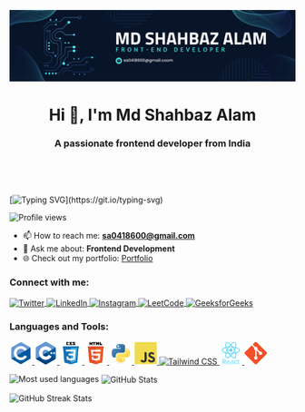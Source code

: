 ![logo](https://github.com/itsshahbazhere/itsshahbazhere/blob/main/github-banner.png)

<h1 align="center">Hi 👋, I'm Md Shahbaz Alam</h1>
<h3 align="center">A passionate frontend developer from India</h3>
<br/>
<br/>
<br/>

[![Typing SVG](https://readme-typing-svg.demolab.com?font=Playwrite+England+SemiJoined&weight=300&duration=1000&vCenter=true&multiline=true&width=700&height=350&separator=%3F&lines=import+React%2C+%7B+useState+%7D+from+'react';%3Fconst+Counter+%3D+()+%3D%3E+%7B%3F++const+%5Bcount%2C+setCount%5D+%3D+useState(0);%3F++return+(%3F++++%3Cdiv%3E%3F++++++%3Ch1%3ECount%3A+%7Bcount%7D%3C%2Fh1%3E%3F++++++%3Cbutton+onClick%3D%7B()+%3D%3E+setCount(count+%2B+1)%7D%3EIncrement%3C%2Fbutton%3E%3F++++%3C%2Fdiv%3E%3F++);%3F%7D;%3Fexport+default+Counter;)](https://git.io/typing-svg)


<p align="left"> 
  <img src="https://komarev.com/ghpvc/?username=shahbazalam26&label=Profile%20views&color=0e75b6&style=flat" alt="Profile views" /> 
</p>

- 📫 How to reach me: **sa0418600@gmail.com**
- 💬 Ask me about: **Frontend Development**
- 🌐 Check out my portfolio: [Portfolio](https://itsshahbazhere.github.io/Portfolio/)

<h3 align="left">Connect with me:</h3>
<p align="left">
  <a href="https://twitter.com/itsshahbazhere" target="blank">
    <img align="center" src="https://raw.githubusercontent.com/rahuldkjain/github-profile-readme-generator/master/src/images/icons/Social/twitter.svg" alt="Twitter" height="30" width="40" />
  </a>
  <a href="https://linkedin.com/in/itsshahbazhere" target="blank">
    <img align="center" src="https://raw.githubusercontent.com/rahuldkjain/github-profile-readme-generator/master/src/images/icons/Social/linked-in-alt.svg" alt="LinkedIn" height="30" width="40" />
  </a>
  <a href="https://instagram.com/itsshahbazhere" target="blank">
    <img align="center" src="https://raw.githubusercontent.com/rahuldkjain/github-profile-readme-generator/master/src/images/icons/Social/instagram.svg" alt="Instagram" height="30" width="40" />
  </a>
  <a href="https://www.leetcode.com/itsshahbazhere" target="blank">
    <img align="center" src="https://raw.githubusercontent.com/rahuldkjain/github-profile-readme-generator/master/src/images/icons/Social/leet-code.svg" alt="LeetCode" height="30" width="40" />
  </a>
  <a href="https://auth.geeksforgeeks.org/user/shahbaz041/profile" target="blank">
    <img align="center" src="https://raw.githubusercontent.com/rahuldkjain/github-profile-readme-generator/master/src/images/icons/Social/geeks-for-geeks.svg" alt="GeeksforGeeks" height="30" width="40" />
  </a>
</p>

<h3 align="left">Languages and Tools:</h3>
<p align="left"> 
  <a href="https://www.cprogramming.com/" target="_blank" rel="noreferrer"> 
    <img src="https://raw.githubusercontent.com/devicons/devicon/master/icons/c/c-original.svg" alt="C Language" width="40" height="40"/> 
  </a> 
  <a href="https://www.w3schools.com/cpp/" target="_blank" rel="noreferrer"> 
    <img src="https://raw.githubusercontent.com/devicons/devicon/master/icons/cplusplus/cplusplus-original.svg" alt="C++" width="40" height="40"/> 
  </a> 
  <a href="https://www.w3schools.com/css/" target="_blank" rel="noreferrer"> 
    <img src="https://raw.githubusercontent.com/devicons/devicon/master/icons/css3/css3-original-wordmark.svg" alt="CSS3" width="40" height="40"/> 
  </a> 
  <a href="https://www.w3.org/html/" target="_blank" rel="noreferrer"> 
    <img src="https://raw.githubusercontent.com/devicons/devicon/master/icons/html5/html5-original-wordmark.svg" alt="HTML5" width="40" height="40"/> 
  </a> 
  <a href="https://www.python.org/" target="_blank" rel="noreferrer"> 
    <img src="https://raw.githubusercontent.com/devicons/devicon/master/icons/python/python-original.svg" alt="Python" width="40" height="40"/> 
  </a> 
  <a href="https://developer.mozilla.org/en-US/docs/Web/JavaScript" target="_blank" rel="noreferrer"> 
    <img src="https://raw.githubusercontent.com/devicons/devicon/master/icons/javascript/javascript-original.svg" alt="JavaScript" width="40" height="40"/> 
  </a> 
  <a href="https://tailwindcss.com/" target="_blank" rel="noreferrer">
    <img src="https://www.vectorlogo.zone/logos/tailwindcss/tailwindcss-icon.svg" alt="Tailwind CSS" width="40" height="40"/>
  </a>
  <a href="https://reactjs.org/" target="_blank" rel="noreferrer"> 
    <img src="https://raw.githubusercontent.com/devicons/devicon/master/icons/react/react-original-wordmark.svg" alt="React" width="40" height="40"/> 
  </a> 
  <a href="https://git-scm.com/" target="_blank" rel="noreferrer"> 
    <img src="https://raw.githubusercontent.com/devicons/devicon/master/icons/git/git-original.svg" alt="Git" width="40" height="40"/> 
  </a> 
</p>

<p><img align="left" src="https://github-readme-stats.vercel.app/api/top-langs?username=itsshahbazhere&show_icons=true&locale=en&layout=compact" alt="Most used languages" /></p>

<p>&nbsp;<img align="center" src="https://github-readme-stats.vercel.app/api?username=itsshahbazhere&show_icons=true&locale=en" alt="GitHub Stats" /></p>

<p><img align="center" src="https://github-readme-streak-stats.herokuapp.com/?user=itsshahbazhere&" alt="GitHub Streak Stats" /></p>
